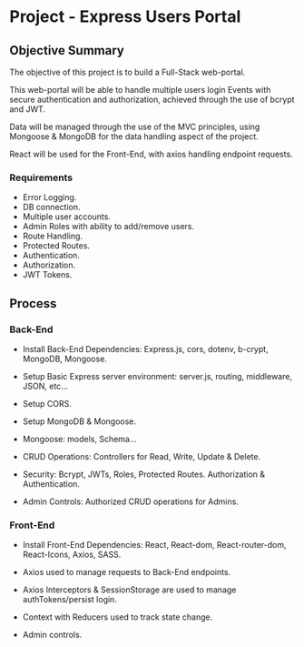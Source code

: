 # Project - Express Users Portal

## Objective Summary
The objective of this project is to build a Full-Stack web-portal.

This web-portal will be able to handle multiple users login Events
with secure authentication and authorization, achieved through the use of bcrypt and JWT.

Data will be managed through the use of the MVC principles, using Mongoose & MongoDB for the data handling aspect of the project.

React will be used for the Front-End, with axios handling endpoint requests.


### Requirements
- Error Logging.
- DB connection.
- Multiple user accounts.
- Admin Roles with ability to add/remove users.
- Route Handling.
- Protected Routes.
- Authentication.
- Authorization.
- JWT Tokens.

## Process
### Back-End
- Install Back-End Dependencies:
  Express.js, cors, dotenv, b-crypt, 
  MongoDB, Mongoose.

- Setup Basic Express server environment:
  server.js, routing, middleware, JSON, etc...

- Setup CORS.
- Setup MongoDB & Mongoose.

- Mongoose:
  models, Schema...

- CRUD Operations:
  Controllers for Read, Write, Update & Delete.

- Security:
  Bcrypt, JWTs, Roles, Protected Routes.
  Authorization & Authentication.

- Admin Controls:
  Authorized CRUD operations for Admins.

### Front-End
- Install Front-End Dependencies:
  React, React-dom, React-router-dom,
  React-Icons, Axios, SASS.

- Axios used to manage requests to Back-End endpoints.

- Axios Interceptors & SessionStorage are used to manage authTokens/persist login.

- Context with Reducers used to track state change.

- Admin controls.